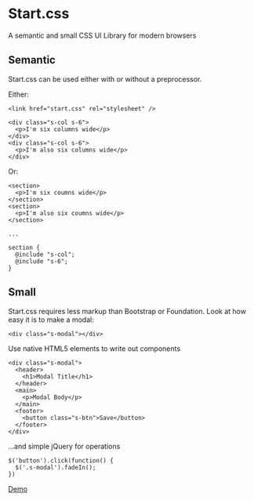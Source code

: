 # Start.css

A semantic and small CSS UI Library for modern browsers

## Semantic

Start.css can be used either with or without a preprocessor.

Either:

    <link href="start.css" rel="stylesheet" />

    <div class="s-col s-6">
      <p>I'm six columns wide</p>
    </div>
    <div class="s-col s-6">
      <p>I'm also six columns wide</p>
    </div>

Or:

    <section>
      <p>I'm six coumns wide</p>
    </section>
    <section>
      <p>I'm also six coumns wide</p>
    </section>

    ...

    section {
      @include "s-col";
      @include "s-6";
    }

## Small

Start.css requires less markup than Bootstrap or Foundation. Look at how easy it is to make a modal:

    <div class="s-modal"></div>
    
Use native HTML5 elements to write out components

    <div class="s-modal">
      <header>
        <h1>Modal Title</h1>
      </header>
      <main>
        <p>Modal Body</p>
      </main>
      <footer>
        <button class="s-btn">Save</button>
      </footer>
    </div>

...and simple jQuery for operations

    $('button').click(function() {
      $('.s-modal').fadeIn();
    })
    
[Demo](https://github.com/ajkochanowicz/Single-Element-Modal)
